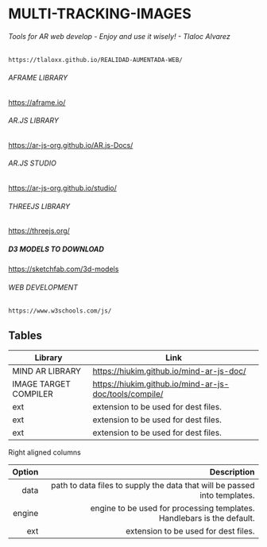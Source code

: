 # MULTI-TRACKING-IMAGES
###### Tools for AR web develop - Enjoy and use it wisely! - Tlaloc Alvarez

```
https://tlaloxx.github.io/REALIDAD-AUMENTADA-WEB/

```
###### AFRAME LIBRARY
https://aframe.io/ 

###### AR.JS LIBRARY
https://ar-js-org.github.io/AR.js-Docs/

###### AR.JS STUDIO
https://ar-js-org.github.io/studio/

###### THREEJS LIBRARY
https://threejs.org/

##### D3 MODELS TO DOWNLOAD
https://sketchfab.com/3d-models

###### WEB DEVELOPMENT
```
https://www.w3schools.com/js/

```

## Tables

| Library | Link |
| ------ | ----------- |
| MIND AR LIBRARY       | https://hiukim.github.io/mind-ar-js-doc/               | 
| IMAGE TARGET COMPILER | https://hiukim.github.io/mind-ar-js-doc/tools/compile/ | 
| ext    | extension to be used for dest files. | 
| ext    | extension to be used for dest files. |
| ext    | extension to be used for dest files. |

Right aligned columns

| Option | Description |
| ------:| -----------:|
| data   | path to data files to supply the data that will be passed into templates. |
| engine | engine to be used for processing templates. Handlebars is the default. |
| ext    | extension to be used for dest files. |
